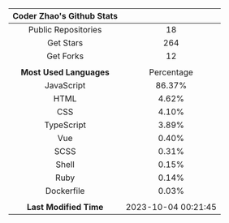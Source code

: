 | **Coder Zhao's Github Stats** | |
|:-:|:-:|
| Public Repositories | 18 |
| Get Stars | 264 |
| Get Forks | 12 |
| | |
| **Most Used Languages** | Percentage |
| JavaScript | 86.37% |
| HTML | 4.62% |
| CSS | 4.10% |
| TypeScript | 3.89% |
| Vue | 0.40% |
| SCSS | 0.31% |
| Shell | 0.15% |
| Ruby | 0.14% |
| Dockerfile | 0.03% |
| | |
| **Last Modified Time** | 2023-10-04 00:21:45 |